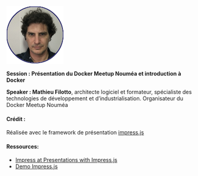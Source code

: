 ![Speaker avater](/speaker.jpg)

**Session : Présentation du Docker Meetup Nouméa et introduction à Docker**

**Speaker : Mathieu Filotto**, architecte logiciel et formateur, spécialiste des technologies de développement et d’industrialisation. Organisateur du Docker Meetup Nouméa

#### Crédit :
Réalisée avec le framework de présentation [impress.js](https://github.com/impress/impress.js)

#### Ressources:
- [Impress at Presentations with Impress.js](http://www.andismith.com/blog/2012/01/impress-with-impress/)
- [Demo Impress.js](http://impress.github.io/impress.js/)
